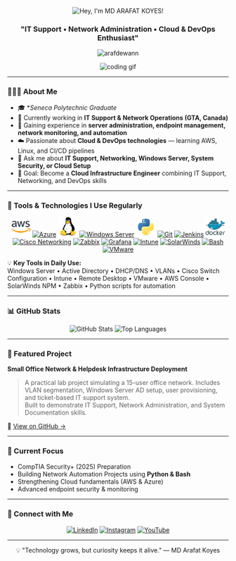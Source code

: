 <p align="center">
  <img src="https://readme-typing-svg.demolab.com?font=Fira+Code&size=32&duration=2800&pause=2000&color=00F0FF&center=true&vCenter=true&width=940&lines=Hey%2C+I'm+MD+ARAFAT+KOYES!" alt="Hey, I'm MD ARAFAT KOYES!" />
</p>

<h3 align="center">"IT Support • Network Administration • Cloud & DevOps Enthusiast"</h3>

<p align="center">
  <img src="https://komarev.com/ghpvc/?username=arafdewann&label=Profile%20views&color=0e75b6&style=flat" alt="arafdewann" />
</p>

<p align="center">
  <img src="https://i.giphy.com/media/v1.Y2lkPTc5MGI3NjExMHJ6aHNsdzN4aXhvd2JocWxhZTd6bG45eDdpcjB5Y3E0eHA3emg0ZSZlcD12MV9pbnRlcm5hbF9naWZfYnlfaWQmY3Q9Zw/qgQUggAC3Pfv687qPC/giphy.gif" width="500" alt="coding gif" />
</p>

---

### 👨🏻‍💻 About Me  
- 🎓 **Seneca Polytechnic Graduate*  
- 💼 Currently working in **IT Support & Network Operations (GTA, Canada)**  
- 🧠 Gaining experience in **server administration, endpoint management, network monitoring, and automation**  
- ☁️ Passionate about **Cloud & DevOps technologies** — learning AWS, Linux, and CI/CD pipelines  
- 💬 Ask me about **IT Support, Networking, Windows Server, System Security, or Cloud Setup**  
- 🎯 Goal: Become a **Cloud Infrastructure Engineer** combining IT Support, Networking, and DevOps skills  

---

### 🧰 Tools & Technologies I Use Regularly  
<p align="center">
<a href="https://aws.amazon.com" target="_blank"><img src="https://raw.githubusercontent.com/devicons/devicon/master/icons/amazonwebservices/amazonwebservices-original-wordmark.svg" alt="AWS" width="45" height="45"/></a>
<a href="https://azure.microsoft.com" target="_blank"><img src="https://www.vectorlogo.zone/logos/microsoft_azure/microsoft_azure-icon.svg" alt="Azure" width="45" height="45"/></a>
<a href="https://www.linux.org/" target="_blank"><img src="https://raw.githubusercontent.com/devicons/devicon/master/icons/linux/linux-original.svg" alt="Linux" width="45" height="45"/></a>
<a href="https://www.microsoft.com/en-us/windows-server" target="_blank"><img src="https://upload.wikimedia.org/wikipedia/commons/3/3a/Microsoft_Office_Icons_%E2%80%93_Windows_Server.svg" alt="Windows Server" width="45" height="45"/></a>
<a href="https://www.python.org" target="_blank"><img src="https://raw.githubusercontent.com/devicons/devicon/master/icons/python/python-original.svg" alt="Python" width="45" height="45"/></a>
<a href="https://git-scm.com" target="_blank"><img src="https://www.vectorlogo.zone/logos/git-scm/git-scm-icon.svg" alt="Git" width="45" height="45"/></a>
<a href="https://www.jenkins.io" target="_blank"><img src="https://www.vectorlogo.zone/logos/jenkins/jenkins-icon.svg" alt="Jenkins" width="45" height="45"/></a>
<a href="https://www.docker.com" target="_blank"><img src="https://raw.githubusercontent.com/devicons/devicon/master/icons/docker/docker-original-wordmark.svg" alt="Docker" width="45" height="45"/></a>
<a href="https://www.cisco.com" target="_blank"><img src="https://cdn.worldvectorlogo.com/logos/cisco-2.svg" alt="Cisco Networking" width="45" height="45"/></a>
<a href="https://www.zabbix.com" target="_blank"><img src="https://upload.wikimedia.org/wikipedia/commons/9/96/Zabbix_logo_square.svg" alt="Zabbix" width="45" height="45"/></a>
<a href="https://grafana.com" target="_blank"><img src="https://www.vectorlogo.zone/logos/grafana/grafana-icon.svg" alt="Grafana" width="45" height="45"/></a>
<a href="https://www.microsoft.com/en-us/microsoft-365/microsoft-intune" target="_blank"><img src="https://upload.wikimedia.org/wikipedia/commons/a/a8/Microsoft_Endpoint_Manager_logo.svg" alt="Intune" width="45" height="45"/></a>
<a href="https://www.solarwinds.com" target="_blank"><img src="https://upload.wikimedia.org/wikipedia/en/1/1c/SolarWinds_logo.svg" alt="SolarWinds" width="45" height="45"/></a>
<a href="https://bash.org" target="_blank"><img src="https://www.vectorlogo.zone/logos/gnu_bash/gnu_bash-icon.svg" alt="Bash" width="45" height="45"/></a>
<a href="https://www.vmware.com" target="_blank"><img src="https://upload.wikimedia.org/wikipedia/commons/9/9a/Vmware_workstation_16_icon.svg" alt="VMware" width="45" height="45"/></a>
</p>

💡 **Key Tools in Daily Use:**  
Windows Server • Active Directory • DHCP/DNS • VLANs • Cisco Switch Configuration • Intune • Remote Desktop • VMware • AWS Console • SolarWinds NPM • Zabbix • Python scripts for automation

---

### 📊 GitHub Stats  
<p align="center">
  <img src="https://github-readme-stats.vercel.app/api?username=arafdewann&show_icons=true&theme=transparent&count_private=true" alt="GitHub Stats" width="49%"/>
  <img src="https://github-readme-stats.vercel.app/api/top-langs?username=arafdewann&layout=compact&theme=transparent" alt="Top Languages" width="42%"/>
</p>

---

### 🧩 Featured Project  
**Small Office Network & Helpdesk Infrastructure Deployment**  
> A practical lab project simulating a 15-user office network. Includes VLAN segmentation, Windows Server AD setup, user provisioning, and ticket-based IT support system.  
> Built to demonstrate IT Support, Network Administration, and System Documentation skills.  

🔗 [View on GitHub →](https://github.com/arafdewann/small-office-it-infra)

---

### 🌟 Current Focus  
- CompTIA Security+ (2025) Preparation  
- Building Network Automation Projects using **Python & Bash**  
- Strengthening Cloud fundamentals (AWS & Azure)  
- Advanced endpoint security & monitoring  

---

### 🔗 Connect with Me  
<p align="center">
<a href="https://www.linkedin.com/in/mdarafatkoyes" target="_blank"><img align="center" src="https://raw.githubusercontent.com/rahuldkjain/github-profile-readme-generator/master/src/images/icons/Social/linked-in-alt.svg" alt="LinkedIn" height="30" width="40" /></a>
<a href="https://instagram.com/araf_dewan_" target="_blank"><img align="center" src="https://raw.githubusercontent.com/rahuldkjain/github-profile-readme-generator/master/src/images/icons/Social/instagram.svg" alt="Instagram" height="30" width="40" /></a>
<a href="https://www.youtube.com/@ArafDewanVlogs" target="_blank"><img align="center" src="https://raw.githubusercontent.com/rahuldkjain/github-profile-readme-generator/master/src/images/icons/Social/youtube.svg" alt="YouTube" height="30" width="40" /></a>
</p>

---

<p align="center">💡 "Technology grows, but curiosity keeps it alive." — MD Arafat Koyes</p>
